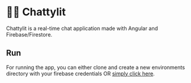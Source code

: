 # 💬🔥 Chattylit

Chattylit is a real-time chat application made with Angular and Firebase/Firestore.

## Run

For running the app, you can either clone and create a new environments directory with your firebase credentials OR [simply click here](https://chattylit-f08ee.web.app/).
